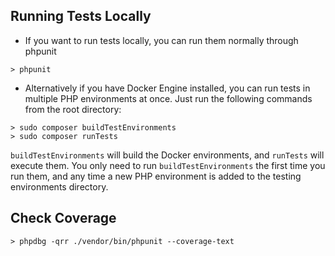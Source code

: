 ## Running Tests Locally
- If you want to run tests locally, you can run them normally through phpunit
```
> phpunit
```

- Alternatively if you have Docker Engine installed, you can run tests in multiple PHP environments at once. Just run the following commands from the root directory:

```
> sudo composer buildTestEnvironments
> sudo composer runTests
```

`buildTestEnvironments` will build the Docker environments, and `runTests` will execute them. You only need to run `buildTestEnvironments` the first time you run them, and any time
a new PHP environment is added to the testing environments directory.

## Check Coverage
```
> phpdbg -qrr ./vendor/bin/phpunit --coverage-text
```